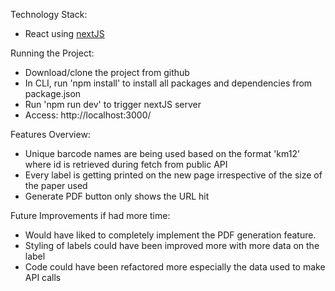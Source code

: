 Technology Stack:

- React using [nextJS](https://nextjs.org/)

Running the Project:

- Download/clone the project from github
- In CLI, run 'npm install' to install all packages and dependencies from package.json
- Run 'npm run dev' to trigger nextJS server
- Access: http://localhost:3000/

Features Overview:

- Unique barcode names are being used based on the format 'km12<id>' where id is retrieved during fetch from public API
- Every label is getting printed on the new page irrespective of the size of the paper used
- Generate PDF button only shows the URL hit

Future Improvements if had more time:

- Would have liked to completely implement the PDF generation feature.
- Styling of labels could have been improved more with more data on the label
- Code could have been refactored more especially the data used to make API calls
